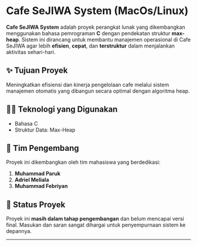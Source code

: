 # Cafe SeJIWA System (MacOs/Linux)

**Cafe SeJIWA System** adalah proyek perangkat lunak yang dikembangkan menggunakan bahasa pemrograman **C** dengan pendekatan struktur **max-heap**. Sistem ini dirancang untuk membantu manajemen operasional di Cafe SeJIWA agar lebih **efisien**, **cepat**, dan **terstruktur** dalam menjalankan aktivitas sehari-hari.

## ✨ Tujuan Proyek

Meningkatkan efisiensi dan kinerja pengelolaan cafe melalui sistem manajemen otomatis yang dibangun secara optimal dengan algoritma heap.

## 👨‍💻 Teknologi yang Digunakan

- Bahasa C
- Struktur Data: Max-Heap

## 👥 Tim Pengembang

Proyek ini dikembangkan oleh tim mahasiswa yang berdedikasi:

1. **Muhammad Paruk**  
2. **Adriel Meliala**  
3. **Muhammad Febriyan**

## 🚧 Status Proyek

Proyek ini **masih dalam tahap pengembangan** dan belum mencapai versi final. Masukan dan saran sangat dihargai untuk penyempurnaan sistem ke depannya.

---
